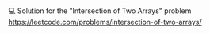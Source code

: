 💻 Solution for the "Intersection of Two Arrays" problem </br>
https://leetcode.com/problems/intersection-of-two-arrays/
